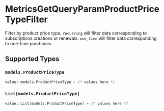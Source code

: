 # MetricsGetQueryParamProductPriceTypeFilter

Filter by product price type. `recurring` will filter data corresponding to subscriptions creations or renewals. `one_time` will filter data corresponding to one-time purchases.


## Supported Types

### `models.ProductPriceType`

```python
value: models.ProductPriceType = /* values here */
```

### `List[models.ProductPriceType]`

```python
value: List[models.ProductPriceType] = /* values here */
```

